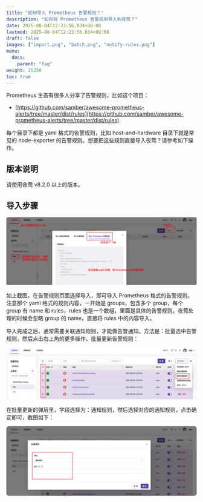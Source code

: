 ```yaml
---
title: "如何导入 Prometheus 告警规则？"
description: "如何将 Prometheus 告警规则导入到夜莺？"
date: 2025-08-04T12:23:56.834+08:00
lastmod: 2025-08-04T12:23:56.834+08:00
draft: false
images: ["import.png", "batch.png", "notify-rules.png"]
menu:
  docs:
    parent: "faq"
weight: 25250
toc: true
---
```


Prometheus 生态有很多人分享了告警规则，比如这个项目：

- [https://github.com/samber/awesome-prometheus-alerts/tree/master/dist/rules](https://github.com/samber/awesome-prometheus-alerts/tree/master/dist/rules)

每个目录下都是 yaml 格式的告警规则，比如 host-and-hardware 目录下就是常见的 node-exporter 的告警规则。想要把这些规则直接导入夜莺？请参考如下操作。

## 版本说明

请使用夜莺 v8.2.0 以上的版本。

## 导入步骤

![导入 Prometheus 告警规则](import.png)

如上截图。在告警规则页面选择导入，即可导入 Prometheus 格式的告警规则。注意那个 yaml 格式的规则内容，一开始是 groups，包含多个 group，每个 group 有 name 和 rules，rules 也是一个数组，里面是具体的告警规则。夜莺处理的时候会忽略 group 的 name，直接将 rules 中的内容导入。

导入完成之后，通常需要关联通知规则，才能做告警通知。方法是：批量选中告警规则，然后点击右上角的更多操作，批量更新告警规则：

![批量更新告警规则](batch.png)

在批量更新的弹层里，字段选择为：通知规则，然后选择对应的通知规则，点击确定即可，截图如下：

![批量更新通知规则](notify-rules.png)
